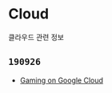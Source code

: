 # Cloud
클라우드 관련 정보

## `190926`
- [Gaming on Google Cloud](https://github.com/minkj1992/Cloud/blob/master/Gaming%20on%20Google%20Cloud.md)

